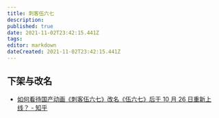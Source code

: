 ```yaml
---
title: 刺客伍六七
description: 
published: true
date: 2021-11-02T23:42:15.441Z
tags:
editor: markdown
dateCreated: 2021-11-02T23:42:15.441Z
---
```


## 下架与改名

+ [如何看待国产动画《刺客伍六七》改名《伍六七》后于 10 月 26 日重新上线？ - 知乎](https://web.archive.org/web/20211102061327/https://www.zhihu.com/question/494681894)
